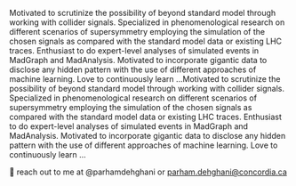 Motivated to scrutinize the possibility of beyond standard model through working with collider signals. Specialized in phenomenological research on different scenarios of supersymmetry employing the simulation of the chosen signals as compared with the standard model data or existing LHC traces. Enthusiast to do expert-level analyses of simulated events in MadGraph and MadAnalysis. Motivated to incorporate gigantic data to disclose any hidden pattern with the use of different approaches of machine learning. Love to continuously learn ...Motivated to scrutinize the possibility of beyond standard model through working with collider signals. Specialized in phenomenological research on different scenarios of supersymmetry employing the simulation of the chosen signals as compared with the standard model data or existing LHC traces. Enthusiast to do expert-level analyses of simulated events in MadGraph and MadAnalysis. Motivated to incorporate gigantic data to disclose any hidden pattern with the use of different approaches of machine learning. Love to continuously learn ...


 👋 reach out to me at @parhamdehghani or parham.dehghani@concordia.ca

<!---
parhamdehghani/parhamdehghani is a ✨ special ✨ repository because its `README.md` (this file) appears on your GitHub profile.
You can click the Preview link to take a look at your changes.
--->

